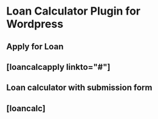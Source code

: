 # Loan Calculator Plugin for Wordpress

Apply for Loan
-----------------------------
[loancalcapply linkto="#"]
-----------------------------

Loan calculator with submission form
------------------------------
[loancalc]
------------------------------
